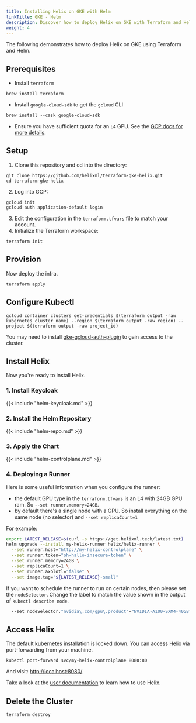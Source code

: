 ```yaml
---
title: Installing Helix on GKE with Helm
linkTitle: GKE - Helm
description: Discover how to deploy Helix on GKE with Terraform and Helm
weight: 4
---
```


The following demonstrates how to deploy Helix on GKE using Terraform and Helm.

## Prerequisites

* Install `terraform`

```
brew install terraform
```

* Install `google-cloud-sdk` to get the `gcloud` CLI

```
brew install --cask google-cloud-sdk
```

* Ensure you have sufficient quota for an `L4` GPU. See the [GCP docs for more details](https://cloud.google.com/kubernetes-engine/docs/how-to/gpus#gpu_quota).

## Setup

1. Clone this repository and cd into the directory:

```
git clone https://github.com/helixml/terraform-gke-helix.git
cd terraform-gke-helix
```

2. Log into GCP:

```
gcloud init
gcloud auth application-default login
```

3. Edit the configuration in the `terraform.tfvars` file to match your account.
4. Initialize the Terraform workspace:

```
terraform init
```

## Provision

Now deploy the infra.

```
terraform apply
```

## Configure Kubectl

```
gcloud container clusters get-credentials $(terraform output -raw kubernetes_cluster_name) --region $(terraform output -raw region) --project $(terraform output -raw project_id)
```

You may need to install [gke-gcloud-auth-plugin](https://cloud.google.com/kubernetes-engine/docs/how-to/cluster-access-for-kubectl#install_plugin) to gain access to the cluster.

## Install Helix

Now you're ready to install Helix.

### 1. Install Keycloak

{{< include "helm-keycloak.md" >}}


### 2. Install the Helm Repository

{{< include "helm-repo.md" >}}

### 3. Apply the Chart

{{< include "helm-controlplane.md" >}}

### 4. Deploying a Runner

Here is some useful information when you configure the runner:

* the default GPU type in the `terraform.tfvars` is an L4 with 24GB GPU ram. So `--set runner.memory=24GB`.
* by default there's a single node with a GPU. So install everything on the same node (no selector) and `--set replicaCount=1`

For example:

```bash
export LATEST_RELEASE=$(curl -s https://get.helixml.tech/latest.txt)
helm upgrade --install my-helix-runner helix/helix-runner \
  --set runner.host="http://my-helix-controlplane" \
  --set runner.token="oh-hallo-insecure-token" \
  --set runner.memory=24GB \
  --set replicaCount=1 \
  --set runner.axolotl="false" \
  --set image.tag="${LATEST_RELEASE}-small"
```

If you want to schedule the runner to run on certain nodes, then please set the `nodeSelector`. Change the label to match the value shown in the output of `kubectl describe node`.

```bash
  --set nodeSelector."nvidia\.com/gpu\.product"="NVIDIA-A100-SXM4-40GB"
```

## Access Helix

The default kubernetes installation is locked down. You can access Helix via port-forwarding from your machine.

```
kubectl port-forward svc/my-helix-controlplane 8080:80
```

And visit: [http://localhost:8080/](http://localhost:8080/)

Take a look at the [user documentation](/helix/getting-started/getting-started/index.md) to learn how to use Helix.

## Delete the Cluster

```
terraform destroy
```
